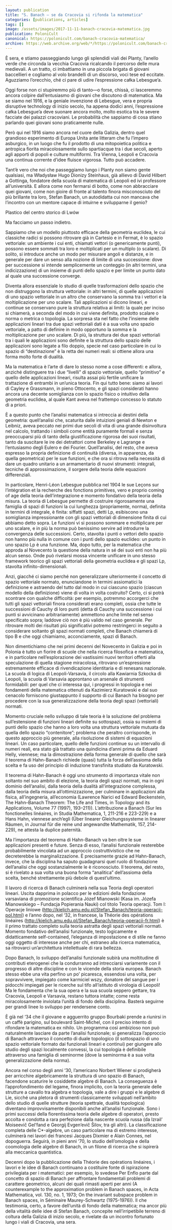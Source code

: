 ```yaml
---
layout: publication
title: "S. Banach – se da Cracovia si rifonda la matematica"
categories: [publications, articles]
tags: []
image: /assets/images/2017-11-11-banach-cracovia-matematica.jpg
publication: PoloniCult
canonical: https://polonicult.com/banach-cracovia-matematica/
archive: https://web.archive.org/web/*/https://polonicult.com/banach-cracovia-matematica/
---
```


È sera, e stiamo passeggiando lungo gli splendidi viali dei Planty, l’anello verde che circonda la vecchia Cracovia ricalcando il percorso delle mura medievali. A un tratto, ci imbattiamo in una piccola brigata di giovani baccellieri e cogliamo al volo brandelli di un discorso, voci tese ed eccitate. Aguzziamo l’orecchio, ché ci pare di udire l’espressione całka Lebesgue’a.

Oggi forse non ci stupiremmo più di tanto—o forse, chissà, ci lasceremmo ancora colpire dall’entusiasmo di giovani che discutono di matematica. Ma se siamo nel 1916, e la geniale invenzione di Lebesgue, vera e propria disruptive technology di inizio secolo, ha appena dodici anni, l’espressione całka Lebesgue’a deve suonare ancora molto, molto esotica tra le severe facciate dei palazzi cracoviani. Le probabilità che sappiamo di cosa stiano parlando quei giovani sono praticamente nulle.

Però qui nel 1916 siamo ancora nel cuore della Galizia, dentro quel grandioso esperimento di Europa Unita ante litteram che fu l’impero asburgico, in un luogo che fu il prodotto di una mitopoietica politica e antropica fiorita miracolosamente sullo spartiacque tra i due secoli, aperto agli apporti di popoli e culture multiformi. Tra Vienna, Leopoli e Cracovia una continua corrente d’idee fluisce vigorosa. Tutto può accadere.

Tant’è vero che noi che passeggiamo lungo i Planty non siamo gente qualsiasi, ma Władysław Hugo Dionizy Steinhaus, già allievo di David Hilbert a Gottinga, fondatore della scuola di matematica di Leopoli ed ivi professore all’università. E allora come non fermarsi di botto, come non abbracciare quei giovani, come non gioire di fronte al talento finora misconosciuto del più brillante tra loro, Stefan Banach, un autodidatta cui non mancava che l’incontro con un mentore capace di intuirne e svilupparne il genio?

Plastico del centro storico di Lwów

Ma facciamo un passo indietro.

Sappiamo che un modello piuttosto efficace della geometria euclidea, le cui classiche radici si possono ritrovare già in Cartesio e in Fermat, è lo spazio vettoriale: un ambiente i cui enti, chiamati vettori (o genericamente punti), possono essere sommati tra loro e moltiplicati per un multiplo (o scalare). Di solito, si introduce anche un modo per misurare angoli e distanze, e in generale per dare un senso alla nozione di limite di una successione: dove per successione si intende semplicemente un conteggio (in altri termini, una indicizzazione) di un insieme di punti dello spazio e per limite un punto dato al quale una successione converge.

Diventa allora essenziale lo studio di quelle trasformazioni dello spazio che non distruggono la struttura vettoriale: in altri termini, di quelle applicazioni di uno spazio vettoriale in un altro che conservano la somma tra i vettori e la moltiplicazione per uno scalare. Tali applicazioni si dicono lineari, e continue se conservano pure la struttura relativa ai limiti: la quale per inciso si chiamerà, a seconda del modo in cui viene definita, prodotto scalare o norma o metrica o topologia. La sorpresa sta nel fatto che l’insieme delle applicazioni lineari tra due spazi vettoriali dati è a sua volta uno spazio vettoriale, a patto di definire in modo opportuno la somma e la moltiplicazione per uno scalare. Di più, la struttura dei due spazi vettoriali tra i quali le applicazioni sono definite e la struttura dello spazio delle applicazioni sono legate a filo doppio, specie nel caso particolare in cui lo spazio di “destinazione” è la retta dei numeri reali: si ottiene allora una forma molto forte di dualità.

Ma la matematica è l’arte di dare lo stesso nome a cose differenti: e allora, anziché distinguere tra i due “livelli” di spazio vettoriale, quello “primitivo” e quello delle applicazioni lineari, risulta assai più fertile unificare la trattazione di entrambi in un’unica teoria. Fin qui tutto bene: siamo ai lavori di Cayley e Grassmann, in pieno Ottocento, e gli spazi considerati hanno ancora una decente somiglianza con lo spazio fisico o intuitivo della geometria euclidea, al quale Kant aveva nel frattempo concesso lo statuto di a priori.

È a questo punto che l’analisi matematica si intreccia ai destini della geometria: quell’analisi che, scaturita dalle intuizioni geniali di Newton e Leibniz, aveva peccato nei primi due secoli di vita di una grande disinvoltura nel calcolo, trattando i simboli come entità puramente formali e senza preoccuparsi più di tanto della giustificazione rigorosa dei suoi risultati, tanto da suscitare le ire dei detrattori come Berkeley e Lagrange e l’entusiasmo degli Eulero e dei Fourier. Quell’analisi, del resto, che aveva espresso la propria definizione di continuità (diversa, in apparenza, da quella geometrica) per le sue funzioni, e che ora si ritrova nella necessità di dare un quadro unitario a un armamentario di nuovi strumenti: integrali, tecniche di approssimazione, il sorgere della teoria delle equazioni differenziali.

In particolare, Henri-Léon Lebesgue pubblica nel 1904 le sue Leçons sur l’intégration et la recherche des fonctions primitives, vero e proprio coming of age della teoria dell’integrazione e momento fondativo della teoria della misura. La teoria di Lebesgue permette di costruire rigorosamente una famiglia di spazi di funzioni la cui lunghezza (propriamente, norma), definita in termini di integrale, è finita: siffatti spazi, detti Lp, esibiscono una somiglianza impressionante con gli spazi vettoriali di dimensione finita di cui abbiamo detto sopra. Le funzioni vi si possono sommare e moltiplicare per uno scalare, e in più la norma può benissimo servire ad introdurre la convergenza delle successioni. Certo, stavolta i punti o vettori dello spazio non hanno più nulla in comune con i punti dello spazio euclideo: un punto in uno spazio Lp è una funzione. Ma, dopo tutto, per la matematica che approda al Novecento la questione della natura in sé dei suoi enti non ha più alcun senso. Onde può rivelarsi mossa vincente unificare in uno stesso framework teorico gli spazi vettoriali della geometria euclidea e gli spazi Lp, stavolta infinito-dimensionali.

Anzi, giacché ci siamo perché non generalizzare ulteriormente il concetto di spazio vettoriale normato, enunciandone in termini assiomatici la definizione e astraendo del tutto dal modo in cui ciascuno spazio (ciascun modello della definizione) viene di volta in volta costruito? Certo, ci si potrà scontrare con qualche difficoltà: per esempio, potremmo accorgerci che tutti gli spazi vettoriali finora considerati erano completi, ossia che tutte le successioni di Cauchy di loro punti (detta di Cauchy una successione i cui punti si avvicinano arbitrariamente) ammettono anche limite nel senso specificato sopra; laddove ciò non è più valido nel caso generale. Per ritrovare molti dei risultati più significativi potremo restringerci in seguito a considerare soltanto gli spazi normati completi, che Banach chiamerà di tipo B e che oggi chiamiamo, acconciamente, spazi di Banach.

Non dimentichiamo che nei primi decenni del Novecento in Galizia e poi in Polonia è tutto un fiorire di scuole che nella ricerca filosofica e matematica, e in particolare nell’esplorazione dei vastissimi nuovi territori offerti alla speculazione di quella stagione miracolosa, ritrovano un’espressione estremamente efficace di rivendicazione identitaria e di renesans nazionale. La scuola di logica di Leopoli-Varsavia, il circolo alla Kawiarnia Szkocka di Leopoli, la scuola di Varsavia approntano un arsenale di strumenti formidabili: per quel che ci interessa qui, i progressi in topologia e nei fondamenti della matematica ottenuti da Kazimierz Kuratowski e dal suo cenacolo forniscono giustappunto il supporto di cui Banach ha bisogno per procedere con la sua generalizzazione della teoria degli spazi (vettoriali) normati.

Momento cruciale nello sviluppo di tale teoria è la soluzione del problema sull’estensione di funzioni lineari definite su sottospazi, ossia su insiemi di punti dello spazio che hanno a loro volta una struttura vettoriale mutuata da quella dello spazio “contenitore”; problema che peraltro corrisponde, in questo approccio più generale, alla risoluzione di sistemi di equazioni lineari. Un caso particolare, quello delle funzioni continue su un intervallo di numeri reali, era stato già trattato una quindicina d’anni prima da Eduard Helly, viennese; ma la dimostrazione della forma generale di quello che sarà il teorema di Hahn-Banach richiede (quasi) tutta la forza dell’assioma della scelta e fa uso del principio di induzione transfinita studiato da Kuratowski.

Il teorema di Hahn-Banach è oggi uno strumento di importanza vitale non soltanto nel suo ambito di elezione, la teoria degli spazi normati, ma in ogni dominio dell’analisi, dalla teoria della dualità all’integrazione complessa, dalla teoria della misura all’ottimizzazione, per culminare in applicazioni alla fisica, all’ingegneria, all’economia (Lawrence Narici ed Edward Beckenstein, The Hahn–Banach Theorem: The Life and Times, in Topology and its Applications, Volume 77 (1997), 193–211)). L’attribuzione a Banach (Sur les fonctionelles linéaires, in Studia Mathematica, 1, 211-216 e 223-229) e a Hans Hahn, viennese anch’egli (Über linearer Gleichungssysteme in linearer Räumen, in Journal für die reine und angewandte Mathematik, 157, 214-229), ne attesta la duplice paternità.

Ma l’importanza del teorema di Hahn-Banach va ben oltre le sue applicazioni presenti e future. Senza di esso, l’analisi funzionale resterebbe probabilmente vincolata ad un approccio costruttivistico che ne decreterebbe la marginalizzazione. È precisamente grazie ad Hahn-Banach, invece, che la disciplina ha saputo guadagnarsi quel ruolo di fondazione dell’analisi che oggi sostanzialmente le è riconosciuto. Il teorema, del resto, si è rivelato a sua volta una buona forma “analitica” dell’assioma della scelta, benché strettamente più debole di quest’ultimo.

Il lavoro di ricerca di Banach culminerà nella sua Teoria degli operatori lineari. Uscita dapprima in polacco per le edizioni della fondazione varsaviana di promozione scientifica Józef Mianowski (Kasa im. Józefa Mianowskiego – Fundacja Popierania Nauki) col titolo Teoria operacji. Tom I: Operacje liniowe (http://kielich.amu.edu.pl/Stefan_Banach/teoria-operacji-pol.html) e l’anno dopo, nel ‘32, in francese, la Théorie des opérations linéaires (http://kielich.amu.edu.pl/Stefan_Banach/teoria-operacji-fr.html) è il primo trattato completo sulla teoria astratta degli spazi vettoriali normati. Momento fondativo dell’analisi funzionale, testo logicamente e didatticamente self-contained, l’eleganza di impostazione e di stile ne fanno oggi oggetto di interesse anche per chi, estraneo alla ricerca matematica, sa ritrovarci un’architettura intellettuale di rara bellezza.

Dopo Banach, lo sviluppo dell’analisi funzionale subirà una moltitudine di contributi eterogenei che la condurranno ad intrecciarsi variamente con il progresso di altre discipline e con le vicende della storia europea. Banach stesso ebbe una vita perfino un po’ picaresca, essendosi una volta, per sopravvivere, impiegato come karmiciel wszy, donatore del sangue per i pidocchi impiegati per le ricerche sul tifo all’istituto di virologia di Leopoli! Ma le fondamenta che la sua opera e la sua scuola seppero gettare, tra Cracovia, Leopoli e Varsavia, restano tuttora intatte; come resta miracolosamente inviolata l’unità di fondo della disciplina. Basterà seguirne per grandi linee lo sviluppo per rendersene conto.

È già nel ‘34 che il giovane e agguerrito gruppo Bourbaki prende a riunirsi in un caffè parigino, sul boulevard Saint-Michel, con il preciso intento di rifondare la matematica ex nihilo. Un programma così ambizioso non può naturalmente lasciare da parte l’analisi funzionale; si generalizza l’approccio di Banach attraverso il concetto di duale topologico (il sottospazio di uno spazio vettoriale formato dai funzionali lineari e continui) per giungere allo studio degli spazi localmente convessi, la cui topologia è definibile attraverso una famiglia di seminorme (dove la seminorma è a sua volta generalizzazione della norma).

Ancora nel corso degli anni ‘30, l’americano Norbert Wiener si prodigherà per arricchire algebricamente la struttura di uno spazio di Banach, facendone scaturire le cosiddette algebre di Banach. La conseguenza è l’approfondimento del legame, finora implicito, con la teoria generale delle strutture a cavallo tra algebra e topologia, vale a dire i gruppi e le algebre di Lie, sicché una pletora di strumenti classicamente sviluppati nell’ambito dello studio di quelle strutture (teoria spettrale, dualità topologica) diventano improvvisamente disponibili anche all’analisi funzionale. Sono i primi successi della fiorentissima teoria delle algebre di operatori, presto accolta e condotta a rara perfezione dalla nascente scuola russa (da Izrail’ Moiseevič Gel’fand e Georgij Evgen’evič Šilov, tra gli altri). La classificazione completa delle C*-algebre, un caso particolare ma di estremo interesse, culminerà nei lavori dei francesi Jacques Dixmier e Alain Connes, nel dopoguerra. Seguirà, in pieni anni ‘70, lo studio dell’omologia e della coomologia delle algebre di Banach, in un filone di ricerca che si ispirerà alla meccanica quantistica.

Decenni dopo la pubblicazione della Théorie des opérations linéaires, i lavori e le idee di Banach continuano a costituire fonte di ispirazione privilegiata per i matematici: per esempio, lo svedese Per Enflo parte dal concetto di spazio di Banach per affrontare fondamentali problemi di carattere geometrico, alcuni dei quali rimasti aperti per anni (A counterexample to the approximation problem in Banach spaces, in Acta Mathematica, vol. 130, no. 1, 1973; On the invariant subspace problem in Banach spaces, in Séminaire Maurey-Schwartz (1975-1976)). Il che testimonia, certo, a favore dell’unità di fondo della matematica; ma ancor più della vitalità delle idee di Stefan Banach, concepite nell’irripetibile terreno di coltura della Galizia di inizio secolo, e rivelate da un incontro fortunato lungo i viali di Cracovia, una sera.
